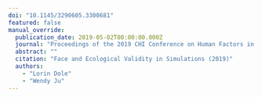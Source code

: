 ```yaml
---
doi: "10.1145/3290605.3300681"
featured: false
manual_override:
  publication_date: 2019-05-02T00:00:00.000Z
  journal: "Proceedings of the 2019 CHI Conference on Human Factors in Computing Systems"
  abstract: ""
  citation: "Face and Ecological Validity in Simulations (2019)"
  authors:
    - "Lorin Dole"
    - "Wendy Ju"
---
```


<!-- You can add additional content about this publication here if needed -->
